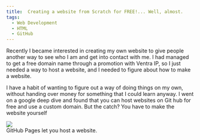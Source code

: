 ```yaml
---
title:  Creating a website from Scratch for FREE!... Well, almost.
tags:
  - Web Development
  - HTML
  - GitHub
---
```


Recently I became interested in creating my own website to give people another way to see who I am and get into contact with me. I had managed to get a free domain name through a promotion with Ventra IP, so I just needed a way to host a website, and I needed to figure about how to make a website.

<!--more-->

I have a habit of wanting to figure out a way of doing things on my own, without handing over money for something that I could learn anyway. I went on a google deep dive and found that you can host websites on Git hub for free and use a custom domain. But the catch? You have to make the website yourself

<div class="card mb-3">
    <img class="card-img-top" src="https://blog.webjeda.com/assets/thumbs/custom-domain-to-github.png"/>
    <div class="card-body bg-light">
        <div class="card-text">
            GitHub Pages let you host a website.
        </div>
    </div>
</div>

